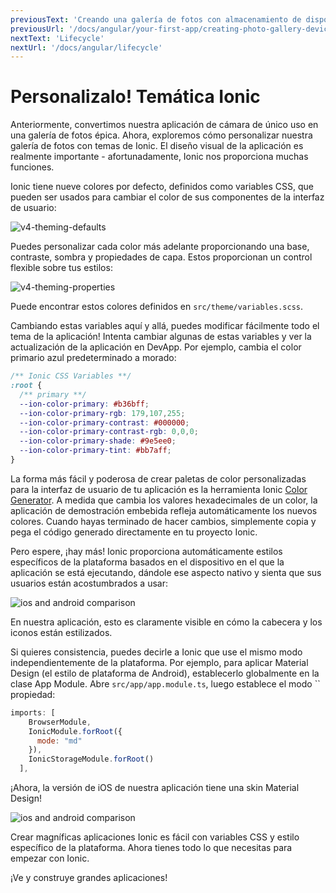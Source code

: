 ```yaml
---
previousText: 'Creando una galería de fotos con almacenamiento de dispositivos'
previousUrl: '/docs/angular/your-first-app/creating-photo-gallery-device-storage'
nextText: 'Lifecycle'
nextUrl: '/docs/angular/lifecycle'
---
```


# Personalizalo! Temática Ionic

Anteriormente, convertimos nuestra aplicación de cámara de único uso en una galería de fotos épica. Ahora, exploremos cómo personalizar nuestra galería de fotos con temas de Ionic. El diseño visual de la aplicación es realmente importante - afortunadamente, Ionic nos proporciona muchas funciones.

Ionic tiene nueve colores por defecto, definidos como variables CSS, que pueden ser usados para cambiar el color de sus componentes de la interfaz de usuario:

![v4-theming-defaults](/docs/v4/assets/img/guides/first-app-v4/theming-defaults.png)

Puedes personalizar cada color más adelante proporcionando una base, contraste, sombra y propiedades de capa. Estos proporcionan un control flexible sobre tus estilos:

![v4-theming-properties](/docs/v4/assets/img/guides/first-app-v4/theming-properties.png)

Puede encontrar estos colores definidos en `src/theme/variables.scss`.

Cambiando estas variables aquí y allá, puedes modificar fácilmente todo el tema de la aplicación! Intenta cambiar algunas de estas variables y ver la actualización de la aplicación en DevApp. Por ejemplo, cambia el color primario azul predeterminado a morado:

```css
/** Ionic CSS Variables **/
:root {
  /** primary **/
  --ion-color-primary: #b36bff;
  --ion-color-primary-rgb: 179,107,255;
  --ion-color-primary-contrast: #000000;
  --ion-color-primary-contrast-rgb: 0,0,0;
  --ion-color-primary-shade: #9e5ee0;
  --ion-color-primary-tint: #bb7aff;
}
```

La forma más fácil y poderosa de crear paletas de color personalizadas para la interfaz de usuario de tu aplicación es la herramienta Ionic [Color Generator](/docs/theming/color-generator). A medida que cambia los valores hexadecimales de un color, la aplicación de demostración embebida refleja automáticamente los nuevos colores. Cuando hayas terminado de hacer cambios, simplemente copia y pega el código generado directamente en tu proyecto Ionic.

Pero espere, ¡hay más! Ionic proporciona automáticamente estilos específicos de la plataforma basados en el dispositivo en el que la aplicación se está ejecutando, dándole ese aspecto nativo y sienta que sus usuarios están acostumbrados a usar:

![ios and android comparison](/docs/v4/assets/img/guides/first-app-v3/ion-lab-comparison.png)

En nuestra aplicación, esto es claramente visible en cómo la cabecera y los iconos están estilizados.

Si quieres consistencia, puedes decirle a Ionic que use el mismo modo independientemente de la plataforma. Por ejemplo, para aplicar Material Design (el estilo de plataforma de Android), establecerlo globalmente en la clase App Module. Abre `src/app/app.module.ts`, luego establece el modo `` propiedad:

```Javascript
imports: [
    BrowserModule,
    IonicModule.forRoot({
      mode: "md"
    }),
    IonicStorageModule.forRoot()
  ],
```

¡Ahora, la versión de iOS de nuestra aplicación tiene una skin Material Design!

![ios and android comparison](/docs/v4/assets/img/guides/first-app-v3/ion-lab-md-styling.png)

Crear magníficas aplicaciones Ionic es fácil con variables CSS y estilo específico de la plataforma. Ahora tienes todo lo que necesitas para empezar con Ionic.

¡Ve y construye grandes aplicaciones!
